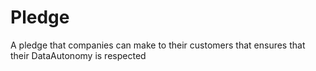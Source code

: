 # Pledge
A pledge that companies can make to their customers that ensures that their DataAutonomy is respected

